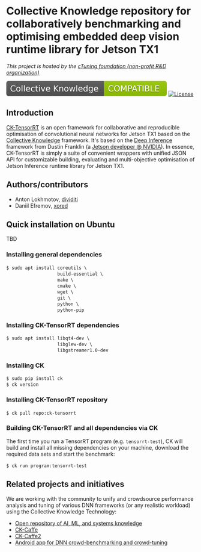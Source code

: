 # Collective Knowledge repository for collaboratively benchmarking and optimising embedded deep vision runtime library for Jetson TX1

*This project is hosted by the [cTuning foundation (non-profit R&D organization)](https://cTuning.org)*

[![compatibility](https://github.com/ctuning/ck-guide-images/blob/master/ck-compatible.svg)](https://github.com/ctuning/ck)
[![License](https://img.shields.io/badge/License-BSD%203--Clause-blue.svg)](https://opensource.org/licenses/BSD-3-Clause)

## Introduction

[CK-TensorRT](https://github.com/ctuning/ck-tensorrt) is an open framework for
collaborative and reproducible optimisation of convolutional neural networks for Jetson TX1
based on the [Collective Knowledge](http://cknowledge.org) framework. 
It's based on the [Deep Inference](https://github.com/dusty-nv/jetson-inference) framework from
Dustin Franklin (a [Jetson developer @ NVIDIA](https://github.com/dusty-nv)).
In essence, CK-TensorRT is simply a suite of convenient wrappers with unified JSON API 
for customizable building, evaluating and multi-objective optimisation 
of Jetson Inference runtime library for Jetson TX1.

## Authors/contributors

* Anton Lokhmotov, [dividiti](http://dividiti.com)
* Daniil Efremov, [xored](http://xored.com)

## Quick installation on Ubuntu

TBD

### Installing general dependencies

```
$ sudo apt install coreutils \
                   build-essential \
                   make \
                   cmake \
                   wget \
                   git \
                   python \
                   python-pip
```

### Installing CK-TensorRT dependencies
```
$ sudo apt install libqt4-dev \
                   libglew-dev \
                   libgstreamer1.0-dev
```

### Installing CK

```
$ sudo pip install ck
$ ck version
```

### Installing CK-TensorRT repository

```
$ ck pull repo:ck-tensorrt
```

### Building CK-TensorRT and all dependencies via CK

The first time you run a TensorRT program (e.g. `tensorrt-test`), CK will
build and install all missing dependencies on your machine,
download the required data sets and start the benchmark:

```
$ ck run program:tensorrt-test
```

## Related projects and initiatives

We are working with the community to unify and crowdsource performance analysis 
and tuning of various DNN frameworks (or any realistic workload) 
using the Collective Knowledge Technology:
* [Open repository of AI, ML, and systems knowledge](https://cKnowledge.io)
* [CK-Caffe](https://github.com/dividiti/ck-caffe)
* [CK-Caffe2](https://github.com/ctuning/ck-caffe2)
* [Android app for DNN crowd-benchmarking and crowd-tuning]( https://cKnowledge.org/android-apps.html )
